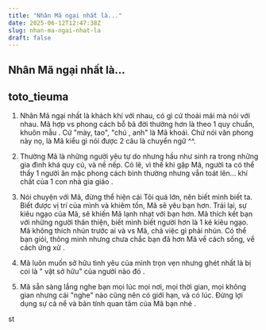 ```yaml
---
title: "Nhân Mã ngại nhất là..."
date: 2025-06-12T12:47:38Z
slug: nhan-ma-ngai-nhat-la
draft: false
---
```


## Nhân Mã ngại nhất là...

## toto_tieuma

1. Nhân Mã ngại nhất là khách khí với nhau, có gì cứ thoải mái mà nói với nhau. Mã hợp vs phong cách bỗ bã đời thường hơn là theo 1 quy chuẩn, khuôn mẫu . Cứ "mày, tao", "chú , anh" là Mã khoái. Chứ nói văn phong này nọ, là Mã kiểu gì nói được 2 câu là chuyển ngữ ^^.

2. Thường Mã là những người yêu tự do nhưng hầu như sinh ra trong những gia đình khá quy củ, và nề nếp. Có lẽ, vì thế khi gặp Mã, người ta có thể thấy 1 người ăn mặc phong cách bình thường nhưng vẫn toát lên... khí chất của 1 con nhà gia giáo .

3. Nói chuyện với Mã, đừng thể hiện cái Tôi quá lớn, nên biết mình biết ta. Biết được vị trí của mình và khiêm tốn, Mã sẽ yêu bạn hơn. Trái lại, sự kiêu ngạo của Mã, sẽ khiến Mã lạnh nhạt với bạn hơn. Mã thích kết bạn với những người thân thiện, biết mình biết người hơn là 1 kẻ kiêu ngạo. Mã không thích nhún trước ai và vs Mã, chả việc gì phải nhún. Có thể bạn giỏi, thông minh nhưng chưa chắc bạn đã hơn Mã về cách sống, về cách ứng xử .

4. Mã luôn muốn sở hữu tình yêu của mình trọn vẹn nhưng ghét nhất là bị coi là " vật sở hữu" của người nào đó .

5. Mã sẵn sàng lắng nghe bạn mọi lúc mọi nơi, mọi thời gian, mọi không gian nhưng cái "nghe" nào cũng nên có giới hạn, và có lúc. Đừng lợi dụng sự cả nể và bản tính quan tâm của Mã bạn nhé .

st